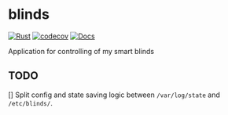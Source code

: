 # blinds

[![Rust](https://github.com/dmweis/blinds/workflows/Rust/badge.svg)](https://github.com/dmweis/blinds/actions)
[![codecov](https://codecov.io/gh/dmweis/blinds/branch/main/graph/badge.svg)](https://codecov.io/gh/dmweis/blinds)
[![Docs](https://img.shields.io/badge/-docs-brightgreen)](https://davidweis.dev/blinds/blinds/)

Application for controlling of my smart blinds

## TODO

[] Split config and state saving logic between `/var/log/state` and `/etc/blinds/`.  
